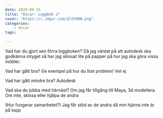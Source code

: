 ```yaml
---
date: 2020-09-15
title: "Oscar: Loggbok 2"
cover: "https://i.imgur.com/Q7ZV9RN.png"
categories: 
    - Oscar
tags:
   
---
```



Vad har du gjort sen förra loggboken?
Då jag väntat på att autodesk ska godkänna intyget så har jag skissat lite på papper på hur jag ska göra vissa möbler.

Vad har gått bra? Ge exempel på hur du löst problem!
Vet ej

Vad har gått mindre bra? 
Autodesk

Vad ska du jobba med härnäst?
Om jag får tillgång till Maya, 3d modellera. Om inte, skissa eller hjälpa de andra

(Hur fungerar samarbetet?)
Jag får stöd av de andra då min hjärna inte är på topp
